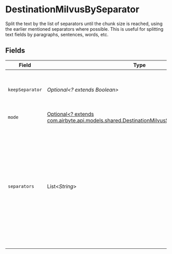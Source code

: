# DestinationMilvusBySeparator

Split the text by the list of separators until the chunk size is reached, using the earlier mentioned separators where possible. This is useful for splitting text fields by paragraphs, sentences, words, etc.


## Fields

| Field                                                                                                                                                                                       | Type                                                                                                                                                                                        | Required                                                                                                                                                                                    | Description                                                                                                                                                                                 |
| ------------------------------------------------------------------------------------------------------------------------------------------------------------------------------------------- | ------------------------------------------------------------------------------------------------------------------------------------------------------------------------------------------- | ------------------------------------------------------------------------------------------------------------------------------------------------------------------------------------------- | ------------------------------------------------------------------------------------------------------------------------------------------------------------------------------------------- |
| `keepSeparator`                                                                                                                                                                             | *Optional<? extends Boolean>*                                                                                                                                                               | :heavy_minus_sign:                                                                                                                                                                          | Whether to keep the separator in the resulting chunks                                                                                                                                       |
| `mode`                                                                                                                                                                                      | [Optional<? extends com.airbyte.api.models.shared.DestinationMilvusSchemasProcessingMode>](../../models/shared/DestinationMilvusSchemasProcessingMode.md)                                   | :heavy_minus_sign:                                                                                                                                                                          | N/A                                                                                                                                                                                         |
| `separators`                                                                                                                                                                                | List<*String*>                                                                                                                                                                              | :heavy_minus_sign:                                                                                                                                                                          | List of separator strings to split text fields by. The separator itself needs to be wrapped in double quotes, e.g. to split by the dot character, use ".". To split by a newline, use "\n". |